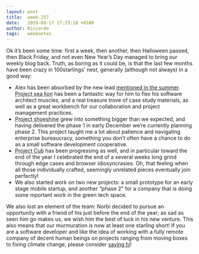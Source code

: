 ```yaml
---
layout: post
title:  week-257
date:   2019-09-17 17:33:18 +0100
author: Riccardo
tags:   weeknotes
---
```

Ok it’s been some time: first a week, then another, then Halloween passed, then Black Friday, and not even New Year’s Day managed to bring our weekly blog back.
Truth, as boring as it could be, is that the last few months have been crazy in 100starlings' nest, generally (although not always) in a good way:
* Alex has been absorbed by the new lead [mentioned in the summer](https://www.100starlings.com/2019/08/24/week-233.html). <abbr title="A highly complex multi layered beast">Project sea lion</abbr> has been a fantastic way for him to flex his software architect muscles, and a real treasure trove of case study materials, as well as a great workbench for our collaboration and project management practices.
* <abbr title="think generative video processing, in the cloud">Project shoeshine</abbr> grew into something bigger than we expected, and having delivered the phase 1 in early December we’re currently planning phase 2. This project taught me a lot about patience and navigating enterprise bureaucracy, something you don’t often have a chance to do as a small software development cooperative.
* <abbr title="A small, elegant, cute, text centric app">Project Cub</abbr> has been progressing as well, and in particular toward the end of the year I celebrated the end of a several weeks long grind through edge cases and browser idiosyncrasies. Oh, that feeling when all those individually crafted, seemingly unrelated pieces eventually join perfectly!
* We also started work on two new projects: a small prototype for an early stage mobile startup, and another “phase 2” for a company that is doing some mportant work in the green tech space.

We also lost an element of the team: Norbi decided to pursue an opportunity with a friend of his just before the end of the year; as sad as seen him go makes us, we wish him the best of luck in his new venture.
This also means that our murmuration is now at least one starling short!
If you are a software developer and like the idea of working with a fully remote company of decent human beings on projects ranging from moving boxes to fixing climate change, please consider [saying hi](mailto:iwanttowork@100starlings.com)!
